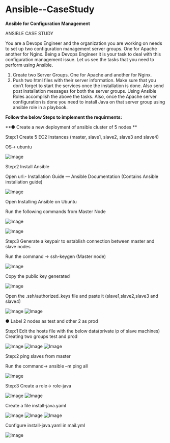 # Ansible--CaseStudy
**Ansible for Configuration Management**

ANSIBLE CASE STUDY 

You are a Devops Engineer and the organization you are working on needs to set up two configuration management server groups. One for Apache another for Nginx. Being a Devops Engineer it is your task to deal with this configuration management issue. 
Let us see the tasks that you need to perform using Ansible. 
1. Create two Server Groups. One for Apache and another for Nginx.
2. Push two html files with their server information. 
Make sure that you don’t forget to start the services once the installation is done. Also send post installation messages for both the server groups. 
Using Ansible Roles accomplish the above the tasks. 
Also, once the Apache server configuration is done you need to install Java on that server group using ansible role in a playbook.

**Follow the below Steps to implement the requirments:**

**● Create a new deployment of ansible cluster of 5 nodes **

Step:1 Create 5 EC2 Instances (master, slave1, slave2, slave3 and slave4)

OS-> ubuntu

![Image](https://github.com/user-attachments/assets/1e89c91c-43a4-4a42-8484-e9f06af22879)

Step:2 Install Ansible

Open url:-  Installation Guide — Ansible Documentation (Contains Ansible installation guide)

![Image](https://github.com/user-attachments/assets/16cce222-8dd1-4e4a-b2fa-b0b2af365862)

Open Installing Ansible on Ubuntu

Run the following commands from Master Node

![Image](https://github.com/user-attachments/assets/b2de6797-1e5e-4923-a34e-c861d50dfd49)

![Image](https://github.com/user-attachments/assets/584ae900-f2f6-4df6-8f30-145e63f1b75e)

Step:3 Generate a keypair to establish connection between master and slave nodes

Run the command -> ssh-keygen (Master node)

![Image](https://github.com/user-attachments/assets/bc985f08-3640-4db5-bcce-88f69dddb09f)

Copy the public key generated

![Image](https://github.com/user-attachments/assets/4ed7d878-a663-4462-a674-0c95d6a999c4)

Open the .ssh/authorized_keys file and paste it (slave1,slave2,slave3 and slave4)

![Image](https://github.com/user-attachments/assets/6459264b-9c7b-4c51-a4e4-25e98b4aee46)
![Image](https://github.com/user-attachments/assets/1b07be9e-75e6-451d-9487-05be2c6324ec)

● Label 2 nodes as test and other 2 as prod 

Step:1 Edit the hosts file with the below data(private ip of slave machines)
Creating two groups test and prod

![Image](https://github.com/user-attachments/assets/9b4762fb-06da-4862-a1e4-3d185b6136b4)
![Image](https://github.com/user-attachments/assets/9812ac0b-094c-47f2-a29c-670a7339e048)
![Image](https://github.com/user-attachments/assets/606ba76f-0cbc-4219-a1a2-ee4efe0a6fe7)

Step:2 ping slaves from master

Run the command-> ansible –m ping all

![Image](https://github.com/user-attachments/assets/bccb2464-b733-4781-b9ae-963e9d1e6663)

Step:3 Create a role-> role-java 

![Image](https://github.com/user-attachments/assets/cdd9befa-357a-44c9-a778-c09b33fe057c)
![Image](https://github.com/user-attachments/assets/76cf0f30-a4b2-401a-8b0e-7d0529979a19)

Create a file install-java.yaml

![Image](https://github.com/user-attachments/assets/1cf29588-ae36-41bf-9c9b-7ef354ca9981)
![Image](https://github.com/user-attachments/assets/bdf895a1-2771-4d44-8b04-655aec0b15ee)
![Image](https://github.com/user-attachments/assets/ac182390-a5ca-4220-8842-50eeb5eb32b5)

Configure install-java.yaml in mail.yml

![Image](https://github.com/user-attachments/assets/64fd6d37-cd9a-4b11-a645-f671a1fab542)
